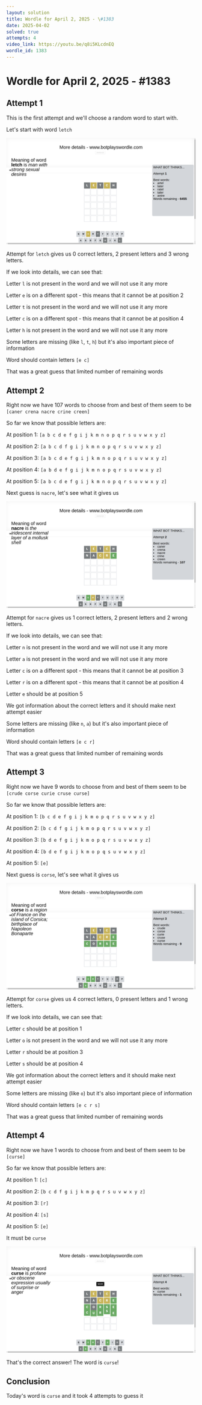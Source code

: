 ```yaml
---
layout: solution
title: Wordle for April 2, 2025 - \#1383
date: 2025-04-02
solved: true
attempts: 4
video_link: https://youtu.be/q8i5KLcdnEQ
wordle_id: 1383
---
```


# Wordle for April 2, 2025 - \#1383

## Attempt 1

This is the first attempt and we'll choose a random word to start with.

Let's start with word `letch`

![Attempt 1](2025-04-02/attempt-1.png)

Attempt for `letch` gives us 0 correct letters, 2 present letters and 3 wrong letters.

If we look into details, we can see that:

Letter `l` is not present in the word and we will not use it any more

Letter `e` is on a different spot - this means that it cannot be at position 2

Letter `t` is not present in the word and we will not use it any more

Letter `c` is on a different spot - this means that it cannot be at position 4

Letter `h` is not present in the word and we will not use it any more

Some letters are missing (like `l`, `t`, `h`) but it's also important piece of information

Word should contain letters `[e c]`

That was a great guess that limited number of remaining words



## Attempt 2

Right now we have 107 words to choose from and best of them seem to be `[caner crena nacre crine creen]`

So far we know that possible letters are:

At position 1: `[a b c d e f g i j k m n o p q r s u v w x y z]`

At position 2: `[a b c d f g i j k m n o p q r s u v w x y z]`

At position 3: `[a b c d e f g i j k m n o p q r s u v w x y z]`

At position 4: `[a b d e f g i j k m n o p q r s u v w x y z]`

At position 5: `[a b c d e f g i j k m n o p q r s u v w x y z]`

Next guess is `nacre`, let's see what it gives us

![Attempt 2](2025-04-02/attempt-2.png)

Attempt for `nacre` gives us 1 correct letters, 2 present letters and 2 wrong letters.

If we look into details, we can see that:

Letter `n` is not present in the word and we will not use it any more

Letter `a` is not present in the word and we will not use it any more

Letter `c` is on a different spot - this means that it cannot be at position 3

Letter `r` is on a different spot - this means that it cannot be at position 4

Letter `e` should be at position 5

We got information about the correct letters and it should make next attempt easier

Some letters are missing (like `n`, `a`) but it's also important piece of information

Word should contain letters `[e c r]`

That was a great guess that limited number of remaining words



## Attempt 3

Right now we have 9 words to choose from and best of them seem to be `[crude corse curie cruse curse]`

So far we know that possible letters are:

At position 1: `[b c d e f g i j k m o p q r s u v w x y z]`

At position 2: `[b c d f g i j k m o p q r s u v w x y z]`

At position 3: `[b d e f g i j k m o p q r s u v w x y z]`

At position 4: `[b d e f g i j k m o p q s u v w x y z]`

At position 5: `[e]`

Next guess is `corse`, let's see what it gives us

![Attempt 3](2025-04-02/attempt-3.png)

Attempt for `corse` gives us 4 correct letters, 0 present letters and 1 wrong letters.

If we look into details, we can see that:

Letter `c` should be at position 1

Letter `o` is not present in the word and we will not use it any more

Letter `r` should be at position 3

Letter `s` should be at position 4

We got information about the correct letters and it should make next attempt easier

Some letters are missing (like `o`) but it's also important piece of information

Word should contain letters `[e c r s]`

That was a great guess that limited number of remaining words



## Attempt 4

Right now we have 1 words to choose from and best of them seem to be `[curse]`

So far we know that possible letters are:

At position 1: `[c]`

At position 2: `[b c d f g i j k m p q r s u v w x y z]`

At position 3: `[r]`

At position 4: `[s]`

At position 5: `[e]`

It must be `curse`

![Attempt 4](2025-04-02/attempt-4.png)

That's the correct answer! The word is `curse`!

## Conclusion

Today's word is `curse` and it took 4 attempts to guess it

